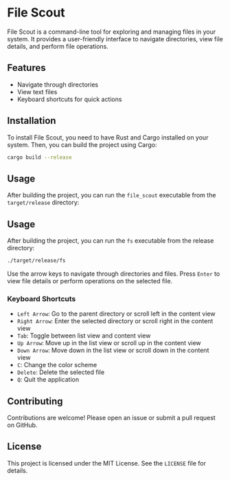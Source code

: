 # File Scout

File Scout is a command-line tool for exploring and managing files in your system. It provides a user-friendly interface to navigate directories, view file details, and perform file operations.

## Features 

- Navigate through directories
- View text files
- Keyboard shortcuts for quick actions

## Installation

To install File Scout, you need to have Rust and Cargo installed on your system. Then, you can build the project using Cargo:

```sh
cargo build --release
```
## Usage

After building the project, you can run the `file_scout` executable from the `target/release` directory:

## Usage

After building the project, you can run the `fs` executable from the release directory:

```sh
./target/release/fs
```

Use the arrow keys to navigate through directories and files. Press `Enter` to view file details or perform operations on the selected file.

### Keyboard Shortcuts

- `Left Arrow`: Go to the parent directory or scroll left in the content view
- `Right Arrow`: Enter the selected directory or scroll right in the content view
- `Tab`: Toggle between list view and content view
- `Up Arrow`: Move up in the list view or scroll up in the content view
- `Down Arrow`: Move down in the list view or scroll down in the content view
- `C`: Change the color scheme
- `Delete`: Delete the selected file
- `Q`: Quit the application

## Contributing
Contributions are welcome! Please open an issue or submit a pull request on GitHub.

## License

This project is licensed under the MIT License. See the `LICENSE` file for details.